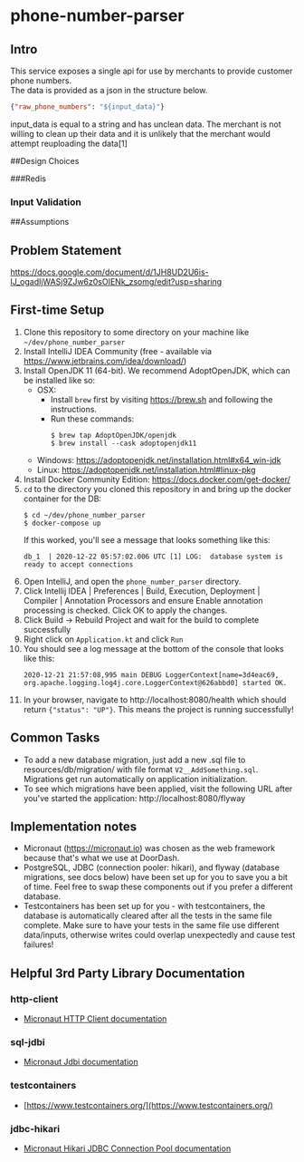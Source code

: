 # phone-number-parser

## Intro 
This service exposes a single api for use by merchants to provide customer phone numbers.  
The data is provided as a json in the structure below.  
```json
{"raw_phone_numbers": "${input_data}"}

```
input_data is equal to a string and has unclean data. The merchant is not willing to clean up their data and it is unlikely that the merchant would attempt reuploading the data[1]


##Design Choices

###Redis

### Input Validation

##Assumptions

## Problem Statement
https://docs.google.com/document/d/1JH8UD2U6is-lJ_ogadIjWASj9ZJw6z0sOIENk_zsomg/edit?usp=sharing
## First-time Setup
1. Clone this repository to some directory on your machine like `~/dev/phone_number_parser`
1. Install IntelliJ IDEA Community (free - available via https://www.jetbrains.com/idea/download/)
1. Install OpenJDK 11 (64-bit). We recommend AdoptOpenJDK, which can be installed like so:
   - OSX: 
     - Install `brew` first by visiting https://brew.sh and following the instructions.
     - Run these commands: 
       ```
       $ brew tap AdoptOpenJDK/openjdk
       $ brew install --cask adoptopenjdk11
       ```
   - Windows: https://adoptopenjdk.net/installation.html#x64_win-jdk
   - Linux: https://adoptopenjdk.net/installation.html#linux-pkg
1. Install Docker Community Edition: https://docs.docker.com/get-docker/
1. `cd` to the directory you cloned this repository in and bring up the docker container for the DB:
   ```
   $ cd ~/dev/phone_number_parser
   $ docker-compose up
   ```
   If this worked, you'll see a message that looks something like this:
   ```
   db_1  | 2020-12-22 05:57:02.006 UTC [1] LOG:  database system is ready to accept connections
   ```
1. Open IntelliJ, and open the `phone_number_parser` directory.
1. Click Intellij IDEA | Preferences | Build, Execution, Deployment | Compiler | Annotation Processors and ensure Enable annotation processing is checked. Click OK to apply the changes.
1. Click Build -> Rebuild Project and wait for the build to complete successfully
1. Right click on `Application.kt` and click `Run`
1. You should see a log message at the bottom of the console that looks like this:
   ```
   2020-12-21 21:57:08,995 main DEBUG LoggerContext[name=3d4eac69, org.apache.logging.log4j.core.LoggerContext@626abbd0] started OK.
   ```
1. In your browser, navigate to http://localhost:8080/health which should return `{"status": "UP"}`. This means the project is running successfully!

## Common Tasks
- To add a new database migration, just add a new .sql file to resources/db/migration/ with file format `V2__AddSomething.sql`. Migrations get run automatically on application initialization.
- To see which migrations have been applied, visit the following URL after you've started the application: http://localhost:8080/flyway
## Implementation notes
- Micronaut (https://micronaut.io) was chosen as the web framework because that's what we use at DoorDash.
- PostgreSQL, JDBC (connection pooler: hikari), and flyway (database migrations, see docs below) have been set up for you to save you a bit of time. Feel free to swap these components out if you prefer a different database.
- Testcontainers has been set up for you - with testcontainers, the database is automatically cleared after all the tests in the same file complete. Make sure to have your tests in the same file use different data/inputs, otherwise writes could overlap unexpectedly and cause test failures!
## Helpful 3rd Party Library Documentation
### http-client

- [Micronaut HTTP Client documentation](https://docs.micronaut.io/latest/guide/index.html#httpClient)

### sql-jdbi

- [Micronaut Jdbi documentation](https://micronaut-projects.github.io/micronaut-sql/latest/guide/index.html#jdbi)

### testcontainers

- [https://www.testcontainers.org/](https://www.testcontainers.org/)


### jdbc-hikari

- [Micronaut Hikari JDBC Connection Pool documentation](https://micronaut-projects.github.io/micronaut-sql/latest/guide/index.html#jdbc)


